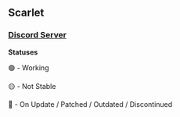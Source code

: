 ## Scarlet
### [Discord Server](https://discord.gg/TPGnC4BVJF)

**Statuses**

🟢 - Working

🟡 - Not Stable

🔴 - On Update / Patched / Outdated / Discontinued
